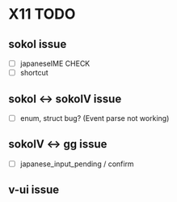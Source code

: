 # X11 TODO


## sokol issue

* [ ] japaneseIME CHECK
* [ ] shortcut

## sokol <-> sokolV issue

* [ ] enum, struct bug? (Event parse not working)

## sokolV <-> gg issue

* [ ] japanese_input_pending / confirm


## v-ui issue

